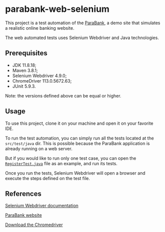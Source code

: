 # parabank-web-selenium
This project is a test automation of the [ParaBank](https://parabank.parasoft.com/parabank/index.htm), a demo site that simulates a realistic
online banking website.

The web automated tests uses Selenium Webdriver and Java technologies.

## Prerequisites
- JDK 11.8.18;
- Maven 3.8.1;
- Selenium Webdriver 4.9.0;
- ChromeDriver 113.0.5672.63;
- JUnit 5.9.3.

Note: the versions defined above can be equal or higher.

## Usage
To use this project, clone it on your machine and open it on your favorite IDE.

To run the test automation, you can simply run all the tests located  at the `src/test/java` dir. This is possible
because the ParaBank application is already running on a web server. 

But if you would like to run only one test case, you can open the
[`RegisterTest.java`](https://github.com/tiagocbarbosa/parabank-web-selenium/blob/main/src/test/java/org/parasoft/parabank/register/RegisterTest.java)
file as an example, and run its tests.

Once you run the tests, Selenium Webdriver will open a browser and execute the steps defined on the test file.

## References

[Selenium Webdriver documentation](https://www.selenium.dev/documentation/webdriver/)

[ParaBank website](https://parabank.parasoft.com/parabank/index.htm)

[Download the Chromedriver](https://chromedriver.chromium.org/downloads)